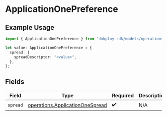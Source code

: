 # ApplicationOnePreference

## Example Usage

```typescript
import { ApplicationOnePreference } from "dokploy-sdk/models/operations";

let value: ApplicationOnePreference = {
  spread: {
    spreadDescriptor: "<value>",
  },
};
```

## Fields

| Field                                                                              | Type                                                                               | Required                                                                           | Description                                                                        |
| ---------------------------------------------------------------------------------- | ---------------------------------------------------------------------------------- | ---------------------------------------------------------------------------------- | ---------------------------------------------------------------------------------- |
| `spread`                                                                           | [operations.ApplicationOneSpread](../../models/operations/applicationonespread.md) | :heavy_check_mark:                                                                 | N/A                                                                                |